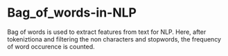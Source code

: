 # Bag_of_words-in-NLP
Bag of words is used to extract features from text for NLP.
Here, after tokeniztiona and filtering the non characters and stopwords, the frequency of word occurence is counted.
